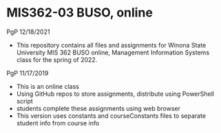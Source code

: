 # MIS362-03 BUSO, online
PgP 12/18/2021
* This repository contains all files and assignments for Winona State University MIS 362 BUSO online, Management Information Systems class for the spring of 2022.

PgP 11/17/2019 
* This is an online class
* Using GitHub repos to store assignments, distribute using PowerShell script
* students complete these assignments using web browser
* This version uses constants and courseConstants files to separate student info from course info